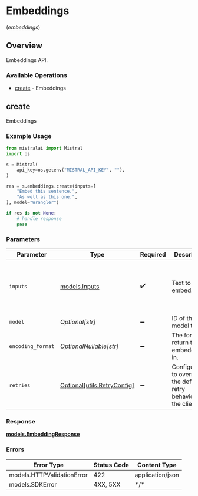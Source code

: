 # Embeddings
(*embeddings*)

## Overview

Embeddings API.

### Available Operations

* [create](#create) - Embeddings

## create

Embeddings

### Example Usage

```python
from mistralai import Mistral
import os

s = Mistral(
    api_key=os.getenv("MISTRAL_API_KEY", ""),
)

res = s.embeddings.create(inputs=[
    "Embed this sentence.",
    "As well as this one.",
], model="Wrangler")

if res is not None:
    # handle response
    pass

```

### Parameters

| Parameter                                                           | Type                                                                | Required                                                            | Description                                                         | Example                                                             |
| ------------------------------------------------------------------- | ------------------------------------------------------------------- | ------------------------------------------------------------------- | ------------------------------------------------------------------- | ------------------------------------------------------------------- |
| `inputs`                                                            | [models.Inputs](../../models/inputs.md)                             | :heavy_check_mark:                                                  | Text to embed.                                                      | [<br/>"Embed this sentence.",<br/>"As well as this one."<br/>]      |
| `model`                                                             | *Optional[str]*                                                     | :heavy_minus_sign:                                                  | ID of the model to use.                                             |                                                                     |
| `encoding_format`                                                   | *OptionalNullable[str]*                                             | :heavy_minus_sign:                                                  | The format to return the embeddings in.                             |                                                                     |
| `retries`                                                           | [Optional[utils.RetryConfig]](../../models/utils/retryconfig.md)    | :heavy_minus_sign:                                                  | Configuration to override the default retry behavior of the client. |                                                                     |

### Response

**[models.EmbeddingResponse](../../models/embeddingresponse.md)**

### Errors

| Error Type                 | Status Code                | Content Type               |
| -------------------------- | -------------------------- | -------------------------- |
| models.HTTPValidationError | 422                        | application/json           |
| models.SDKError            | 4XX, 5XX                   | \*/\*                      |